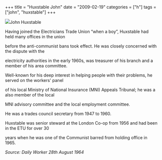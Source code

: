 +++
title = "Huxstable John"
date = "2009-02-19"
categories = ["h"]
tags = ["john", "huxstable"]
+++

![](http://79.170.40.183/grahamstevenson.me.uk/images/stories/huxstable%20john.jpg)John Huxstable

Having joined the Electricians Trade Union “when a boy”, Huxstable had held many offices in the union

before the anti-communist bans took effect. He was closely concerned with the dispute with the

electricity authorities in the early 1960s, was treasurer of his branch and a member of his area committee.

Well-known for his deep interest in helping people with their problems, he served on the workers' panel  

of his local Ministry of National In­surance (MNI) Appeals Tribunal; he was a also member of the local

MNI ad­visory committee and the local employment committee.

He was a trades council secretary from 1947 to 1960.

Huxstable was senior steward at the London Co-op from 1956 and had been in the ETU for over 30

years when he was one of the Communist barred from holding office in 1965.

_Source: Daily Worker_ _28th August 1964_
